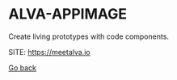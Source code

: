 # ALVA-APPIMAGE
 
 Create living prototypes with code components.
 
 SITE: https://meetalva.io

 [Go back](./)
